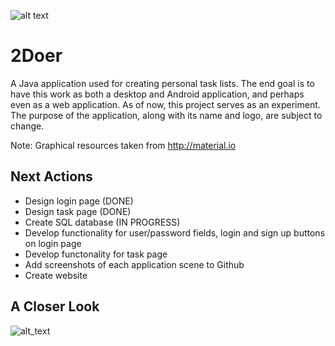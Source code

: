 ![alt text](https://github.com/pippom/2Doer/blob/master/src/sample/assets/2Doer_logo2.PNG)

# 2Doer
A Java application used for creating personal task lists. The end goal is to have this work as both a desktop and Android application, and perhaps even as a web application. As of now, this project serves as an experiment. The purpose of the application, along with its name and logo, are subject to change.

Note: Graphical resources taken from http://material.io

## Next Actions
- Design login page (DONE)
- Design task page (DONE)
- Create SQL database (IN PROGRESS)
- Develop functionality for user/password fields, login and sign up buttons on login page
- Develop functonality for task page
- Add screenshots of each application scene to Github
- Create website

## A Closer Look
![alt_text](https://github.com/pippom/2Doer/blob/master/2Doer%20GitHub%20Pic%20(1).png)

